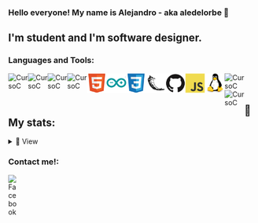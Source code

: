 ### Hello everyone! My name is Alejandro - aka aledelorbe 👋

## I'm student and I'm software designer.

### Languages and Tools:
<img align="left" alt="CursoC" width="40px" src="https://raw.githubusercontent.com/jmnote/z-icons/master/svg/java.svg" />
<img align="left" alt="CursoC" width="40px" src="https://raw.githubusercontent.com/jmnote/z-icons/master/svg/python.svg" />
<img align="left" alt="CursoC" width="40px" src="https://raw.githubusercontent.com/jmnote/z-icons/master/svg/c.svg" />
<img align="left" alt="CursoC" width="40px" src="https://raw.githubusercontent.com/jmnote/z-icons/master/svg/cpp.svg" />
<img align="left" alt="CursoC" width="40px" src="https://raw.githubusercontent.com/devicons/devicon/1119b9f84c0290e0f0b38982099a2bd027a48bf1/icons/html5/html5-original.svg" />
<img align="left" alt="CursoC" width="40px" src="https://raw.githubusercontent.com/devicons/devicon/1119b9f84c0290e0f0b38982099a2bd027a48bf1/icons/arduino/arduino-original.svg" />
<img align="left" alt="CursoC" width="40px" src="https://raw.githubusercontent.com/devicons/devicon/1119b9f84c0290e0f0b38982099a2bd027a48bf1/icons/css3/css3-original.svg" />
<img align="left" alt="CursoC" width="40px" src="https://raw.githubusercontent.com/devicons/devicon/1119b9f84c0290e0f0b38982099a2bd027a48bf1/icons/flask/flask-original.svg" />
<img align="left" alt="CursoC" width="40px" src="https://raw.githubusercontent.com/devicons/devicon/1119b9f84c0290e0f0b38982099a2bd027a48bf1/icons/github/github-original.svg" />
<img align="left" alt="CursoC" width="40px" src="https://raw.githubusercontent.com/devicons/devicon/1119b9f84c0290e0f0b38982099a2bd027a48bf1/icons/javascript/javascript-original.svg" />
<img align="left" alt="CursoC" width="40px" src="https://raw.githubusercontent.com/devicons/devicon/1119b9f84c0290e0f0b38982099a2bd027a48bf1/icons/linux/linux-original.svg" />
<img align="left" alt="CursoC" width="40px" src="https://www.svgrepo.com/show/303229/microsoft-sql-server-logo.svg" />
<img align="left" alt="CursoC" width="40px" src="https://www.svgrepo.com/show/303251/mysql-logo.svg" />



<br />
<br />

## 🔎 My stats:
<details>
    <summary>🔎 View </summary>
<br />

![GitHub stats](https://github-readme-stats.vercel.app/api?username=aledelorbe&show_icons=true&theme=tokyonight)

![Top Langs](https://github-readme-stats.vercel.app/api/top-langs/?username=aledelorbe&show_icons=true&theme=tokyonight)

</details>

### Contact me!:

<a href="mailto:alejandro.magb@gmail.com"> <img align="left" alt="Facebook" width="22px" src="https://upload.wikimedia.org/wikipedia/commons/8/8c/Gmail_Icon_%282013-2020%29.svg" /> </a>



